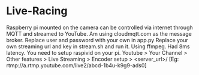 # Live-Racing
Raspberry pi mounted on the camera can be controlled via internet through MQTT and streamed to YouTube.
Am using cloudmqtt.com as the message broker.
Replace user and password with your own in app.py
Replace your own streaming url and key in stream.sh and run it. Using ffmpeg. Had 8ms latency. You need to setup raspivid on your pi.
Youtube > Your Channel > Other features > Live Streaming > Encoder setup > <server_url>/<key> [Eg: rtmp://a.rtmp.youtube.com/live2/abcd-1b4u-k9g9-ads0]
  
